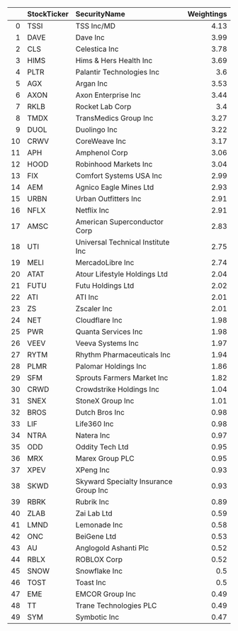|    | StockTicker   | SecurityName                          |   Weightings |
|---:|:--------------|:--------------------------------------|-------------:|
|  0 | TSSI          | TSS Inc/MD                            |         4.13 |
|  1 | DAVE          | Dave Inc                              |         3.99 |
|  2 | CLS           | Celestica Inc                         |         3.78 |
|  3 | HIMS          | Hims & Hers Health Inc                |         3.69 |
|  4 | PLTR          | Palantir Technologies Inc             |         3.6  |
|  5 | AGX           | Argan Inc                             |         3.53 |
|  6 | AXON          | Axon Enterprise Inc                   |         3.44 |
|  7 | RKLB          | Rocket Lab Corp                       |         3.4  |
|  8 | TMDX          | TransMedics Group Inc                 |         3.27 |
|  9 | DUOL          | Duolingo Inc                          |         3.22 |
| 10 | CRWV          | CoreWeave Inc                         |         3.17 |
| 11 | APH           | Amphenol Corp                         |         3.06 |
| 12 | HOOD          | Robinhood Markets Inc                 |         3.04 |
| 13 | FIX           | Comfort Systems USA Inc               |         2.99 |
| 14 | AEM           | Agnico Eagle Mines Ltd                |         2.93 |
| 15 | URBN          | Urban Outfitters Inc                  |         2.91 |
| 16 | NFLX          | Netflix Inc                           |         2.91 |
| 17 | AMSC          | American Superconductor Corp          |         2.83 |
| 18 | UTI           | Universal Technical Institute Inc     |         2.75 |
| 19 | MELI          | MercadoLibre Inc                      |         2.74 |
| 20 | ATAT          | Atour Lifestyle Holdings Ltd          |         2.04 |
| 21 | FUTU          | Futu Holdings Ltd                     |         2.02 |
| 22 | ATI           | ATI Inc                               |         2.01 |
| 23 | ZS            | Zscaler Inc                           |         2.01 |
| 24 | NET           | Cloudflare Inc                        |         1.98 |
| 25 | PWR           | Quanta Services Inc                   |         1.98 |
| 26 | VEEV          | Veeva Systems Inc                     |         1.97 |
| 27 | RYTM          | Rhythm Pharmaceuticals Inc            |         1.94 |
| 28 | PLMR          | Palomar Holdings Inc                  |         1.86 |
| 29 | SFM           | Sprouts Farmers Market Inc            |         1.82 |
| 30 | CRWD          | Crowdstrike Holdings Inc              |         1.04 |
| 31 | SNEX          | StoneX Group Inc                      |         1.01 |
| 32 | BROS          | Dutch Bros Inc                        |         0.98 |
| 33 | LIF           | Life360 Inc                           |         0.98 |
| 34 | NTRA          | Natera Inc                            |         0.97 |
| 35 | ODD           | Oddity Tech Ltd                       |         0.95 |
| 36 | MRX           | Marex Group PLC                       |         0.95 |
| 37 | XPEV          | XPeng Inc                             |         0.93 |
| 38 | SKWD          | Skyward Specialty Insurance Group Inc |         0.93 |
| 39 | RBRK          | Rubrik Inc                            |         0.89 |
| 40 | ZLAB          | Zai Lab Ltd                           |         0.59 |
| 41 | LMND          | Lemonade Inc                          |         0.58 |
| 42 | ONC           | BeiGene Ltd                           |         0.53 |
| 43 | AU            | Anglogold Ashanti Plc                 |         0.52 |
| 44 | RBLX          | ROBLOX Corp                           |         0.52 |
| 45 | SNOW          | Snowflake Inc                         |         0.5  |
| 46 | TOST          | Toast Inc                             |         0.5  |
| 47 | EME           | EMCOR Group Inc                       |         0.49 |
| 48 | TT            | Trane Technologies PLC                |         0.49 |
| 49 | SYM           | Symbotic Inc                          |         0.47 |